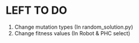 LEFT TO DO
==========================
1. Change mutation types (In random_solution.py)
2. Change fitness values (In Robot & PHC select)